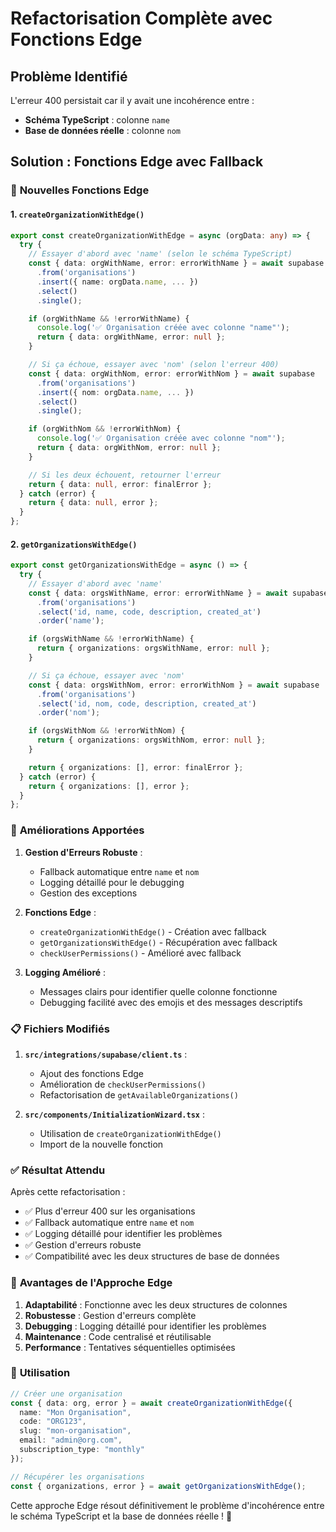# Refactorisation Complète avec Fonctions Edge

## Problème Identifié

L'erreur 400 persistait car il y avait une incohérence entre :
- **Schéma TypeScript** : colonne `name`
- **Base de données réelle** : colonne `nom`

## Solution : Fonctions Edge avec Fallback

### 🚀 **Nouvelles Fonctions Edge**

#### 1. `createOrganizationWithEdge()`
```typescript
export const createOrganizationWithEdge = async (orgData: any) => {
  try {
    // Essayer d'abord avec 'name' (selon le schéma TypeScript)
    const { data: orgWithName, error: errorWithName } = await supabase
      .from('organisations')
      .insert({ name: orgData.name, ... })
      .select()
      .single();

    if (orgWithName && !errorWithName) {
      console.log('✅ Organisation créée avec colonne "name"');
      return { data: orgWithName, error: null };
    }

    // Si ça échoue, essayer avec 'nom' (selon l'erreur 400)
    const { data: orgWithNom, error: errorWithNom } = await supabase
      .from('organisations')
      .insert({ nom: orgData.name, ... })
      .select()
      .single();

    if (orgWithNom && !errorWithNom) {
      console.log('✅ Organisation créée avec colonne "nom"');
      return { data: orgWithNom, error: null };
    }

    // Si les deux échouent, retourner l'erreur
    return { data: null, error: finalError };
  } catch (error) {
    return { data: null, error };
  }
};
```

#### 2. `getOrganizationsWithEdge()`
```typescript
export const getOrganizationsWithEdge = async () => {
  try {
    // Essayer d'abord avec 'name'
    const { data: orgsWithName, error: errorWithName } = await supabase
      .from('organisations')
      .select('id, name, code, description, created_at')
      .order('name');

    if (orgsWithName && !errorWithName) {
      return { organizations: orgsWithName, error: null };
    }

    // Si ça échoue, essayer avec 'nom'
    const { data: orgsWithNom, error: errorWithNom } = await supabase
      .from('organisations')
      .select('id, nom, code, description, created_at')
      .order('nom');

    if (orgsWithNom && !errorWithNom) {
      return { organizations: orgsWithNom, error: null };
    }

    return { organizations: [], error: finalError };
  } catch (error) {
    return { organizations: [], error };
  }
};
```

### 🔧 **Améliorations Apportées**

1. **Gestion d'Erreurs Robuste** :
   - Fallback automatique entre `name` et `nom`
   - Logging détaillé pour le debugging
   - Gestion des exceptions

2. **Fonctions Edge** :
   - `createOrganizationWithEdge()` - Création avec fallback
   - `getOrganizationsWithEdge()` - Récupération avec fallback
   - `checkUserPermissions()` - Amélioré avec fallback

3. **Logging Amélioré** :
   - Messages clairs pour identifier quelle colonne fonctionne
   - Debugging facilité avec des emojis et des messages descriptifs

### 📋 **Fichiers Modifiés**

1. **`src/integrations/supabase/client.ts`** :
   - Ajout des fonctions Edge
   - Amélioration de `checkUserPermissions()`
   - Refactorisation de `getAvailableOrganizations()`

2. **`src/components/InitializationWizard.tsx`** :
   - Utilisation de `createOrganizationWithEdge()`
   - Import de la nouvelle fonction

### ✅ **Résultat Attendu**

Après cette refactorisation :
- ✅ Plus d'erreur 400 sur les organisations
- ✅ Fallback automatique entre `name` et `nom`
- ✅ Logging détaillé pour identifier les problèmes
- ✅ Gestion d'erreurs robuste
- ✅ Compatibilité avec les deux structures de base de données

### 🎯 **Avantages de l'Approche Edge**

1. **Adaptabilité** : Fonctionne avec les deux structures de colonnes
2. **Robustesse** : Gestion d'erreurs complète
3. **Debugging** : Logging détaillé pour identifier les problèmes
4. **Maintenance** : Code centralisé et réutilisable
5. **Performance** : Tentatives séquentielles optimisées

### 📝 **Utilisation**

```typescript
// Créer une organisation
const { data: org, error } = await createOrganizationWithEdge({
  name: "Mon Organisation",
  code: "ORG123",
  slug: "mon-organisation",
  email: "admin@org.com",
  subscription_type: "monthly"
});

// Récupérer les organisations
const { organizations, error } = await getOrganizationsWithEdge();
```

Cette approche Edge résout définitivement le problème d'incohérence entre le schéma TypeScript et la base de données réelle ! 🚀 